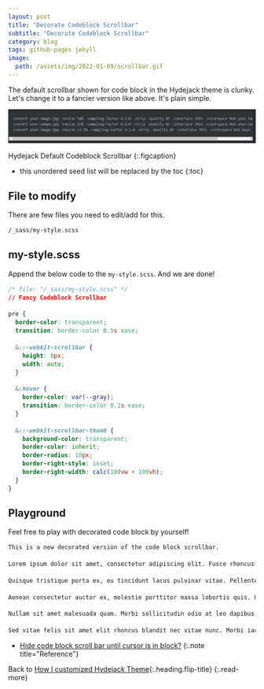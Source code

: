 ```yaml
---
layout: post
title: "Decorate Codeblock Scrollbar"
subtitle: "Decorate Codeblock Scrollbar"
category: blog
tags: github-pages jekyll
image:
  path: /assets/img/2022-01-09/scrollbar.gif
---
```


The default scrollbar shown for code block in the Hydejack theme is clunky.<br>
Let's change it to a fancier version like above. It's plain simple.

![Default Scrollbar](/assets/img/2022-01-09/default_scrollbar.png)

Hydejack Default Codeblock Scrollbar
{:.figcaption}

<!--more-->

* this unordered seed list will be replaced by the toc
{:toc}

## File to modify

There are few files you need to edit/add for this.<br>

```default
/_sass/my-style.scss
```

## my-style.scss

Append the below code to the `my-style.scss`. And we are done!

```css
/* file: "/_sass/my-style.scss" */
// Fancy Codeblock Scrollbar

pre {
  border-color: transparent;
  transition: border-color 0.5s ease;

  &::-webkit-scrollbar {
    height: 8px;
    width: auto;
  }

  &:hover {
    border-color: var(--gray);
    transition: border-color 0.2s ease;
  }

  &::-webkit-scrollbar-thumb {
    background-color: transparent;
    border-color: inherit;
    border-radius: 10px;
    border-right-style: inset;
    border-right-width: calc(100vw + 100vh);
  }
}
```

## Playground

Feel free to play with decorated code block by yourself!

```default
This is a new decorated version of the code block scrollbar.

Lorem ipsum dolor sit amet, consectetur adipiscing elit. Fusce rhoncus leo fringilla massa imperdiet pretium. Vestibulum sit amet quam sem. Aliquam lectus orci, tincidunt ut nunc in, placerat viverra felis. Etiam volutpat pretium purus, ac hendrerit felis faucibus eu. Quisque aliquet lacus tortor, eu gravida mi pretium sit amet. Proin at sem nec ligula laoreet cursus eget nec erat. Praesent porttitor placerat tortor, a tincidunt velit volutpat et. Integer molestie libero vitae erat feugiat pellentesque. Morbi turpis purus, volutpat ut sem nec, pharetra tristique sapien.

Quisque tristique porta ex, eu tincidunt lacus pulvinar vitae. Pellentesque est turpis, pharetra sit amet lectus a, gravida blandit massa. Vivamus vestibulum, metus at imperdiet sodales, nisl dui consectetur leo, vitae dignissim nibh diam egestas ligula. Pellentesque feugiat rutrum nisi. Maecenas nec bibendum nulla, at ultricies augue. Nullam magna massa, tincidunt in enim eget, finibus tincidunt mauris. Pellentesque quis aliquam urna. Sed in erat id metus accumsan hendrerit. Phasellus aliquet pretium porttitor. Ut id magna et dui tempus congue. Phasellus tempor malesuada felis, quis rutrum quam condimentum facilisis.

Aenean consectetur auctor ex, molestie porttitor massa lobortis quis. Ut ac risus feugiat, placerat magna eu, rutrum orci. Nam ultricies, metus eu malesuada rhoncus, metus arcu placerat eros, vitae euismod purus augue ullamcorper lorem. Nam semper elit eu mauris molestie convallis. Aliquam placerat, mauris non malesuada dignissim, velit mi suscipit sapien, id feugiat arcu est id neque. Vivamus mattis molestie pellentesque. Cras ullamcorper euismod lorem eu luctus. Aenean hendrerit justo ex, eget hendrerit risus euismod sit amet. Maecenas nibh purus, tempor nec dolor nec, feugiat lobortis sapien. Integer eu dolor mauris. Etiam eleifend mollis nisl sit amet luctus. Vestibulum porttitor condimentum enim eget lobortis. Phasellus viverra leo a felis suscipit, vitae tempus metus consectetur. In a tincidunt ante.

Nullam sit amet malesuada quam. Morbi sollicitudin odio at leo dapibus scelerisque. Donec bibendum porta lectus quis mattis. Cras sed libero eu nibh facilisis semper nec a tellus. Nullam tincidunt eu purus vel interdum. Sed imperdiet leo nisl, nec finibus velit blandit quis. Vestibulum ante ipsum primis in faucibus orci luctus et ultrices posuere cubilia curae; Maecenas nec viverra enim.

Sed vitae felis sit amet elit rhoncus blandit nec vitae nunc. Morbi iaculis ligula sed est ornare, in tempor neque semper. Praesent at quam ullamcorper ante laoreet consectetur. Pellentesque posuere massa diam, quis consequat nisl pellentesque vitae. In in volutpat dui, non molestie nulla. Phasellus et egestas sem, vitae tempus quam. Sed sapien massa, pharetra et lorem at, molestie tincidunt augue. Aliquam viverra congue sapien, id congue tellus gravida sit amet.
```

* [Hide code block scroll bar until cursor is in block?](https://github.com/cotes2020/jekyll-theme-chirpy/issues/414)
{:.note title="Reference"}

Back to [How I customized Hydejack Theme](how-i-customized-hydejack-theme){:.heading.flip-title}
{:.read-more}
